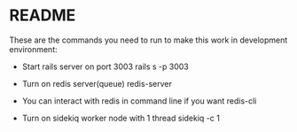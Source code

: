 # README

These are the commands you need to run to make this work in development environment:

* Start rails server on port 3003
rails s -p 3003

* Turn on redis server(queue)
redis-server

* You can interact with redis in command line if you want
redis-cli

* Turn on sidekiq worker node with 1 thread
sidekiq -c 1
